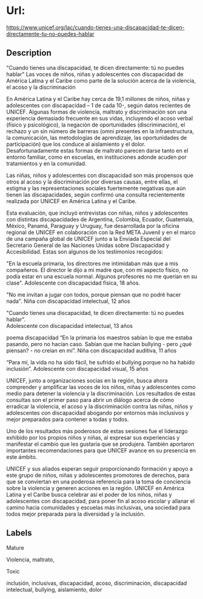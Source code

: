 # Url: 
https://www.unicef.org/lac/cuando-tienes-una-discapacidad-te-dicen-directamente-tu-no-puedes-hablar

## Description 

"Cuando tienes una discapacidad, te dicen directamente: tú no puedes hablar"
Las voces de niños, niñas y adolescentes con discapacidad de América Latina y el Caribe como parte de la solución acerca de la violencia, el acoso y la discriminación

En América Latina y el Caribe hay cerca de 19,1 millones de niños, niñas y adolescentes con discapacidad – 1 de cada 10-, según datos recientes de UNICEF. Algunas formas de violencia, maltrato y discriminación son una experiencia demasiado frecuente en sus vidas, incluyendo el acoso verbal (físico y psicológico), la negación de oportunidades (discriminación), el rechazo y un sin número de barreras (omni presentes en la infraestructura, la comunicación, las metodologías de aprendizaje, las oportunidades de participación) que los conduce al aislamiento y el dolor.  Desafortunadamente estas formas de maltrato parecen darse tanto en el entorno familiar, como en escuelas, en instituciones adonde acuden por tratamientos y en la comunidad.  

Las niñas, niños y adolescentes con discapacidad son más propensos que otros al acoso y la discriminación por diversas causas, entre ellas, el estigma y las representaciones sociales fuertemente negativas que aún tienen las discapacidades, según confirmó una consulta recientemente realizada por UNICEF en América Latina y el Caribe.

Esta evaluación, que incluyó entrevistas con niñas, niños y adolescentes con distintas discapacidades de Argentina, Colombia, Ecuador, Guatemala, México, Panamá, Paraguay y Uruguay, fue desarrollada por la oficina regional de UNICEF en colaboración con la Red META Juvenil y en el marco de una campaña global de UNICEF junto a la Enviada Especial del Secretario General de las Naciones Unidas sobre Discapacidad y Accesibilidad.  Estas son algunos de los testimonios recogidos:

"En la escuela primaria, los directores me intimidaban más que a mis compañeros. El director le dijo a mi madre que, con mi aspecto físico, no podía estar en una escuela normal. Algunos profesores no me querían en su clase".
Adolescente con discapacidad física, 18 años.

"No me invitan a jugar con todos, porque piensan que no podré hacer nada".
Niña con discapacidad intelectual, 12 años

"Cuando tienes una discapacidad, te dicen directamente: tú no puedes hablar".  
Adolescente con discapacidad intelectual, 13 años

poema discapacidad
“En la primaria los maestros sabían lo que me estaba pasando, pero no hacían caso. Sabían que me hacían bullying - pero ¿qué piensan?  - no creían en mí”.
Niña con discapacidad auditiva, 11 años

“Para mí, la vida no ha sido fácil, he sufrido el bullying porque no ha habido inclusión”.
Adolescente con discapacidad visual, 15 años

UNICEF, junto a organizaciones socias en la región, busca ahora comprender y amplificar las voces de los niños, niñas y adolescentes como medio para detener la violencia y la discriminación. Los resultados de estas consultas son el primer paso para abrir un diálogo acerca de cómo erradicar la violencia, el acoso y la discriminación contra las niñas, niños y adolescentes con discapacidad abogando por entornos más inclusivos y mejor preparados para contener a todas y todos.

Uno de los resultados más poderosos de estas sesiones fue el liderazgo exhibido por los propios niños y niñas, al expresar sus experiencias y manifestar el cambio que les gustaría que se produjera. También aportaron importantes recomendaciones para que UNICEF avance en su presencia en este ámbito.

UNICEF y sus aliados esperan seguir proporcionando formación y apoyo a este grupo de niños, niñas y adolescentes promotores de derechos, para que se conviertan en una poderosa referencia para la toma de conciencia sobre la violencia y generen acciones en la región. UNICEF en América Latina y el Caribe busca celebrar así el poder de los niños, niñas y adolescentes con discapacidad, para poner fin al acoso escolar y allanar el camino hacia comunidades y escuelas más inclusivas, una sociedad para todos mejor preparada para la diversidad y la inclusión.  

## Labels 

Mature

Violencia, maltrato, 

Toxic 

inclusión, inclusivas, discapacidad, acoso, discriminación, discapacidad intelectual, bullying, aislamiento, dolor